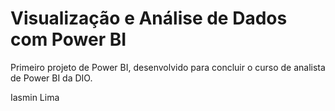 # Visualização e Análise de Dados com Power BI 

Primeiro projeto de Power BI, desenvolvido para concluir o curso de analista de Power BI da DIO.

Iasmin Lima

